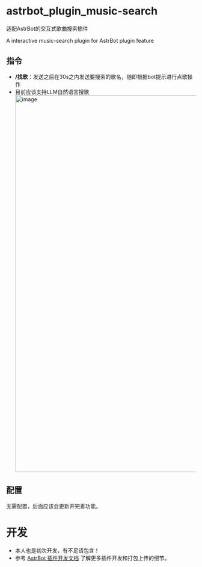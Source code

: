 # astrbot_plugin_music-search

适配AstrBot的交互式歌曲搜索插件

A interactive music-search plugin for AstrBot plugin feature

## 指令

- **/找歌**：发送之后在30s之内发送要搜索的歌名，随即根据bot提示进行点歌操作
- 目前应该支持LLM自然语言搜歌
   <img width="1000" alt="image" src="https://github.com/Hazellol/vivo-50/blob/main/QQ20250212-034321.png">

## 配置

无需配置，后面应该会更新并完善功能。

# 开发

- 本人也是初次开发，有不足请包含！
- 参考 [AstrBot 插件开发文档](https://astrbot.soulter.top/dev/plugin.html) 了解更多插件开发和打包上传的细节。
